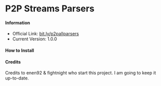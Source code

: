 # P2P Streams Parsers

#### Information

- Official Link: [bit.ly/p2pallparsers](http://bit.ly/p2pallparsers)
- Current Version: 1.0.0

#### How to Install

#### Credits

Credits to enen92 & fightnight who start this project. I am going to keep it up-to-date.
